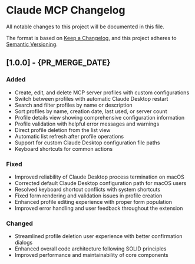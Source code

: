 # Claude MCP Changelog

All notable changes to this project will be documented in this file.

The format is based on [Keep a Changelog](https://keepachangelog.com/en/1.0.0/),
and this project adheres to [Semantic Versioning](https://semver.org/spec/v2.0.0.html).

## [1.0.0] - {PR_MERGE_DATE}

### Added
- Create, edit, and delete MCP server profiles with custom configurations
- Switch between profiles with automatic Claude Desktop restart
- Search and filter profiles by name or description
- Sort profiles by name, creation date, last used, or server count
- Profile details view showing comprehensive configuration information
- Profile validation with helpful error messages and warnings
- Direct profile deletion from the list view
- Automatic list refresh after profile operations
- Support for custom Claude Desktop configuration file paths
- Keyboard shortcuts for common actions

### Fixed
- Improved reliability of Claude Desktop process termination on macOS
- Corrected default Claude Desktop configuration path for macOS users
- Resolved keyboard shortcut conflicts with system shortcuts
- Fixed form rendering and validation issues in profile creation
- Enhanced profile editing experience with proper form population
- Improved error handling and user feedback throughout the extension

### Changed
- Streamlined profile deletion user experience with better confirmation dialogs
- Enhanced overall code architecture following SOLID principles
- Improved performance and maintainability of core components
